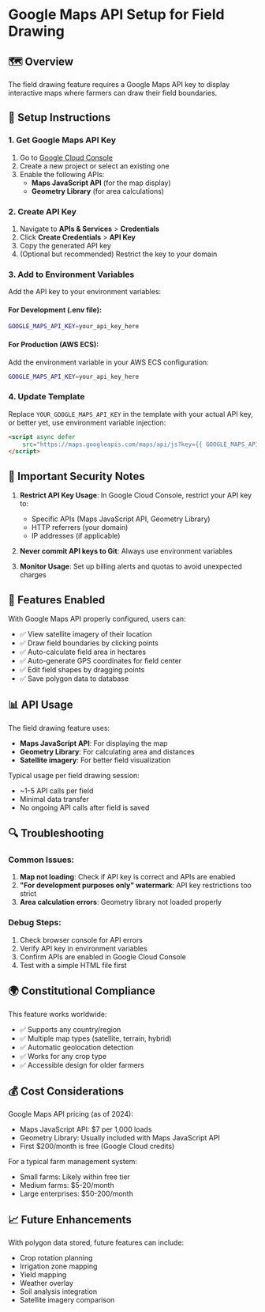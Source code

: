 # Google Maps API Setup for Field Drawing

## 🗺️ Overview
The field drawing feature requires a Google Maps API key to display interactive maps where farmers can draw their field boundaries.

## 🔧 Setup Instructions

### 1. Get Google Maps API Key
1. Go to [Google Cloud Console](https://console.cloud.google.com/)
2. Create a new project or select an existing one
3. Enable the following APIs:
   - **Maps JavaScript API** (for the map display)
   - **Geometry Library** (for area calculations)

### 2. Create API Key
1. Navigate to **APIs & Services** > **Credentials**
2. Click **Create Credentials** > **API Key**
3. Copy the generated API key
4. (Optional but recommended) Restrict the key to your domain

### 3. Add to Environment Variables
Add the API key to your environment variables:

#### For Development (.env file):
```bash
GOOGLE_MAPS_API_KEY=your_api_key_here
```

#### For Production (AWS ECS):
Add the environment variable in your AWS ECS configuration:
```bash
GOOGLE_MAPS_API_KEY=your_api_key_here
```

### 4. Update Template
Replace `YOUR_GOOGLE_MAPS_API_KEY` in the template with your actual API key, or better yet, use environment variable injection:

```html
<script async defer 
    src="https://maps.googleapis.com/maps/api/js?key={{ GOOGLE_MAPS_API_KEY }}&libraries=geometry,drawing&callback=initFieldMap">
</script>
```

## 🚨 Important Security Notes

1. **Restrict API Key Usage**: In Google Cloud Console, restrict your API key to:
   - Specific APIs (Maps JavaScript API, Geometry Library)
   - HTTP referrers (your domain)
   - IP addresses (if applicable)

2. **Never commit API keys to Git**: Always use environment variables

3. **Monitor Usage**: Set up billing alerts and quotas to avoid unexpected charges

## 🎯 Features Enabled

With Google Maps API properly configured, users can:
- ✅ View satellite imagery of their location
- ✅ Draw field boundaries by clicking points
- ✅ Auto-calculate field area in hectares
- ✅ Auto-generate GPS coordinates for field center
- ✅ Edit field shapes by dragging points
- ✅ Save polygon data to database

## 📊 API Usage

The field drawing feature uses:
- **Maps JavaScript API**: For displaying the map
- **Geometry Library**: For calculating area and distances
- **Satellite imagery**: For better field visualization

Typical usage per field drawing session:
- ~1-5 API calls per field
- Minimal data transfer
- No ongoing API calls after field is saved

## 🔍 Troubleshooting

### Common Issues:
1. **Map not loading**: Check if API key is correct and APIs are enabled
2. **"For development purposes only" watermark**: API key restrictions too strict
3. **Area calculation errors**: Geometry library not loaded properly

### Debug Steps:
1. Check browser console for API errors
2. Verify API key in environment variables
3. Confirm APIs are enabled in Google Cloud Console
4. Test with a simple HTML file first

## 🌍 Constitutional Compliance

This feature works worldwide:
- ✅ Supports any country/region
- ✅ Multiple map types (satellite, terrain, hybrid)
- ✅ Automatic geolocation detection
- ✅ Works for any crop type
- ✅ Accessible design for older farmers

## 💰 Cost Considerations

Google Maps API pricing (as of 2024):
- Maps JavaScript API: $7 per 1,000 loads
- Geometry Library: Usually included with Maps JavaScript API
- First $200/month is free (Google Cloud credits)

For a typical farm management system:
- Small farms: Likely within free tier
- Medium farms: $5-20/month
- Large enterprises: $50-200/month

## 📈 Future Enhancements

With polygon data stored, future features can include:
- Crop rotation planning
- Irrigation zone mapping
- Yield mapping
- Weather overlay
- Soil analysis integration
- Satellite imagery comparison